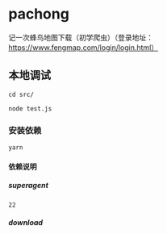 # pachong

记一次蜂鸟地图下载（初学爬虫）（登录地址：https://www.fengmap.com/login/login.html）

## 本地调试

```
cd src/
```

```
node test.js
```

### 安装依赖

```
yarn
```
#### 依赖说明

##### superagent
 ``22``
##### download

